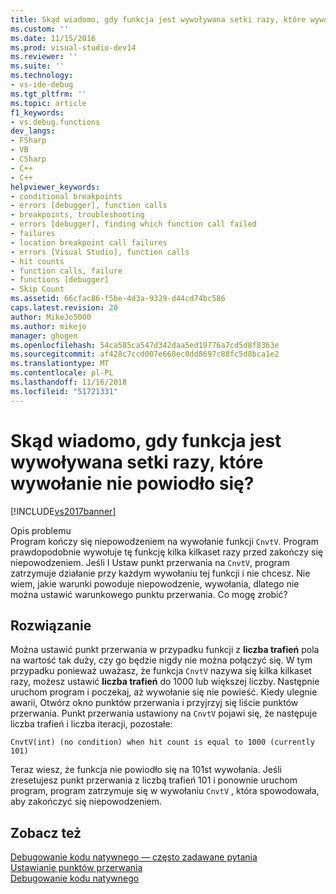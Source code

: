 ```yaml
---
title: Skąd wiadomo, gdy funkcja jest wywoływana setki razy, które wywołanie nie powiodło się? | Microsoft Docs
ms.custom: ''
ms.date: 11/15/2016
ms.prod: visual-studio-dev14
ms.reviewer: ''
ms.suite: ''
ms.technology:
- vs-ide-debug
ms.tgt_pltfrm: ''
ms.topic: article
f1_keywords:
- vs.debug.functions
dev_langs:
- FSharp
- VB
- CSharp
- C++
- C++
helpviewer_keywords:
- conditional breakpoints
- errors [debugger], function calls
- breakpoints, troubleshooting
- errors [debugger], finding which function call failed
- failures
- location breakpoint call failures
- errors [Visual Studio], function calls
- hit counts
- function calls, failure
- functions [debugger]
- Skip Count
ms.assetid: 66cfac86-f5be-4d3a-9329-d44cd74bc586
caps.latest.revision: 20
author: MikeJo5000
ms.author: mikejo
manager: ghogen
ms.openlocfilehash: 54ca585ca547d342daa5ed19776a7cd5d8f8363e
ms.sourcegitcommit: af428c7ccd007e668ec0dd8697c88fc5d8bca1e2
ms.translationtype: MT
ms.contentlocale: pl-PL
ms.lasthandoff: 11/16/2018
ms.locfileid: "51721331"
---
```

# <a name="when-calling-a-function-hundreds-of-times-how-do-i-know-which-call-failed"></a>Skąd wiadomo, gdy funkcja jest wywoływana setki razy, które wywołanie nie powiodło się?
[!INCLUDE[vs2017banner](../includes/vs2017banner.md)]

Opis problemu  
 Program kończy się niepowodzeniem na wywołanie funkcji `CnvtV`. Program prawdopodobnie wywołuje tę funkcję kilka kilkaset razy przed zakończy się niepowodzeniem. Jeśli I Ustaw punkt przerwania na `CnvtV`, program zatrzymuje działanie przy każdym wywołaniu tej funkcji i nie chcesz. Nie wiem, jakie warunki powoduje niepowodzenie, wywołania, dlatego nie można ustawić warunkowego punktu przerwania. Co mogę zrobić?  
  
## <a name="solution"></a>Rozwiązanie  
 Można ustawić punkt przerwania w przypadku funkcji z **liczba trafień** pola na wartość tak duży, czy go będzie nigdy nie można połączyć się. W tym przypadku ponieważ uważasz, że funkcja `CnvtV` nazywa się kilka kilkaset razy, możesz ustawić **liczba trafień** do 1000 lub większej liczby. Następnie uruchom program i poczekaj, aż wywołanie się nie powieść. Kiedy ulegnie awarii, Otwórz okno punktów przerwania i przyjrzyj się liście punktów przerwania. Punkt przerwania ustawiony na `CnvtV` pojawi się, że następuje liczba trafień i liczba iteracji, pozostałe:  
  
```  
CnvtV(int) (no condition) when hit count is equal to 1000 (currently 101)  
```  
  
 Teraz wiesz, że funkcja nie powiodło się na 101st wywołania. Jeśli zresetujesz punkt przerwania z liczbą trafień 101 i ponownie uruchom program, program zatrzymuje się w wywołaniu `CnvtV` , która spowodowała, aby zakończyć się niepowodzeniem.  
  
## <a name="see-also"></a>Zobacz też  
 [Debugowanie kodu natywnego — często zadawane pytania](../debugger/debugging-native-code-faqs.md)   
 [Ustawianie punktów przerwania](http://msdn.microsoft.com/en-us/fe4eedc1-71aa-4928-962f-0912c334d583)   
 [Debugowanie kodu natywnego](../debugger/debugging-native-code.md)



